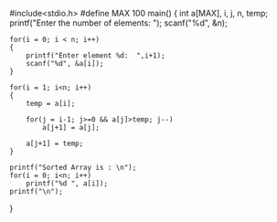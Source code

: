 #include<stdio.h>
#define MAX 100
main()
{
	int a[MAX], i, j, n, temp;
	printf("Enter the number of elements:  ");
	scanf("%d", &n);

	for(i = 0; i < n; i++)
	{
		printf("Enter element %d:  ",i+1);
		scanf("%d", &a[i]);
	}

	for(i = 1; i<n; i++)
	{
		temp = a[i];

	    for(j = i-1; j>=0 && a[j]>temp; j--)
			a[j+1] = a[j];

		a[j+1] = temp;
	}

	printf("Sorted Array is : \n");
	for(i = 0; i<n; i++)
		printf("%d ", a[i]);
	printf("\n");
}

